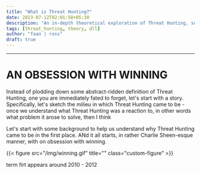 ```yaml
---
title: "What is Threat Hunting?"
date: 2023-07-12T02:01:58+05:30
description: "An in-depth theoretical exploration of Threat Hunting, seeking to answer not only what problem it solves, but why it is required to solve that problem in the first place." 
tags: [threat_hunting, theory, dll]
author: "faan | ross"
draft: true
---
```


*** 

# AN OBSESSION WITH WINNING
Instead of plodding down some abstract-ridden definition of Threat Hunting, one you are immediately fated to forget, let's start with a story. Specifically, let's sketch the milieu in which Threat Hunting came to be - once we understand what Threat Hunting was a reaction to, in other words what problem it arose to solve, then I think 

Let's start with some background to help us understand why Threat Hunting came to be in the first place. ANd it all starts, in rather Charlie Sheen-esque manner, with on obsession with winning.

{{< figure src="/img/winning.gif" title="" class="custom-figure" >}}

term firt appears around 2010 - 2012 
